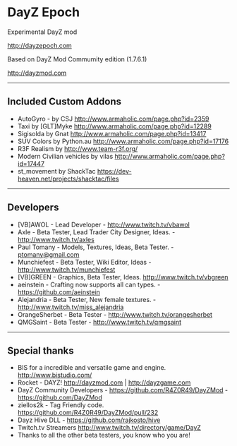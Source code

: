 **DayZ Epoch**
================

Experimental DayZ mod 

http://dayzepoch.com

Based on DayZ Mod Commumity edition (1.7.6.1)

http://dayzmod.com 

--------------------------
Included Custom Addons
--------------------------
* AutoGyro - by CSJ http://www.armaholic.com/page.php?id=2359
* Taxi by [GLT]Myke http://www.armaholic.com/page.php?id=12289
* Sigisolda by Gnat http://www.armaholic.com/page.php?id=13417
* SUV Colors by Python.au http://www.armaholic.com/page.php?id=17176
* R3F Realism by http://www.team-r3f.org/
* Modern Civilian vehicles by vilas http://www.armaholic.com/page.php?id=17447
* st_movement by ShackTac https://dev-heaven.net/projects/shacktac/files

--------------------------
Developers
--------------------------
* [VB]AWOL - Lead Developer - http://www.twitch.tv/vbawol
* Axle - Beta Tester, Lead Trader City Designer, Ideas. - http://www.twitch.tv/axles
* Paul Tomany - Models, Textures, Ideas, Beta Tester. - ptomany@gmail.com
* Munchiefest - Beta Tester, Wiki Editor, Ideas - http://www.twitch.tv/munchiefest
* [VB]GREEN - Graphics, Beta Tester, Ideas. http://www.twitch.tv/vbgreen
* aeinstein - Crafting now supports all can types. - https://github.com/aeinstein
* Alejandria - Beta Tester, New female textures. - http://www.twitch.tv/miss_alejandria
* OrangeSherbet - Beta Tester - http://www.twitch.tv/orangesherbet
* QMGSaint - Beta Tester - http://www.twitch.tv/qmgsaint

--------------------------
Special thanks
--------------------------
* BIS for a incredible and versatile game and engine. http://www.bistudio.com/
* Rocket - DAYZ! http://dayzmod.com | http://dayzgame.com 
* DayZ Community Developers - https://github.com/R4Z0R49/DayZMod - https://github.com/DayZMod
* ziellos2k - Tag Friendly code. https://github.com/R4Z0R49/DayZMod/pull/232
* Dayz Hive DLL - https://github.com/rajkosto/hive
* Twitch.tv Streamers http://www.twitch.tv/directory/game/DayZ
* Thanks to all the other beta testers, you know who you are!